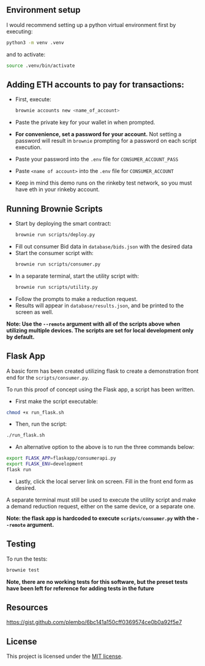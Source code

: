 ## Environment setup

I would recommend setting up a python virtual environment first by executing:

```bash
python3 -m venv .venv
```

and to activate:

```bash
source .venv/bin/activate
```
## Adding ETH accounts to pay for transactions:

* First, execute:

  ```bash
  brownie accounts new <name_of_account>
  ```

* Paste the private key for your wallet in when prompted.
* **For convenience, set a password for your account.** Not setting a password will result in `brownie` prompting for a password on each script execution.
* Paste your password into the `.env` file for `CONSUMER_ACCOUNT_PASS`
* Paste `<name of account>` into the `.env` file for `CONSUMER_ACCOUNT`
* Keep in mind this demo runs on the rinkeby test network, so you must have eth in your rinkeby account. 


## Running Brownie Scripts

* Start by deploying the smart contract:
  ```bash
  brownie run scripts/deploy.py
  ```
* Fill out consumer Bid data in `database/bids.json` with the desired data
* Start the consumer script with: 
  ```bash
  brownie run scripts/consumer.py
  ```
* In a separate terminal, start the utility script with:
  ```bash
  brownie run scripts/utility.py
  ```
* Follow the prompts to make a reduction request.
* Results will appear in `database/results.json`, and be printed to the screen as well.


**Note: Use the `--remote` argument with all of the scripts above when utilizing multiple devices. The scripts are set for local development only by default.**


## Flask App

A basic form has been created utilizing flask to create a demonstration front end for the `scripts/consumer.py`.

To run this proof of concept using the Flask app, a script has been written. 

* First make the script executable:

```bash
chmod +x run_flask.sh
```

* Then, run the script:

```bash
./run_flask.sh
```

* An alternative option to the above is to run the three commands below:

```bash
export FLASK_APP=flaskapp/consumerapi.py
export FLASK_ENV=development
flask run
```

* Lastly, click the local server link on screen. Fill in the front end form as desired.

A separate terminal must still be used to execute the utility script and make a demand reduction request, either on the same device, or a separate one.

**Note: the flask app is hardcoded to execute `scripts/consumer.py` with the `--remote` argument.**


## Testing

To run the tests:

```bash
brownie test
```

**Note, there are no working tests for this software, but the preset tests have been left for reference for adding tests in the future**


## Resources

https://gist.github.com/plembo/6bc141a150cff0369574ce0b0a92f5e7

## License

This project is licensed under the [MIT license](LICENSE).

